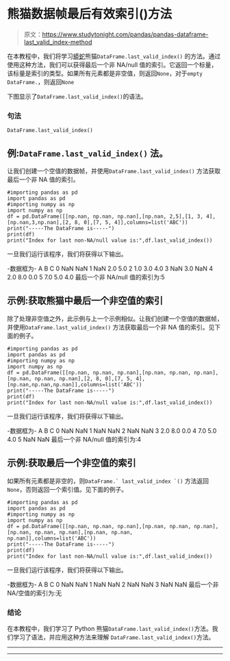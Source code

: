 # 熊猫数据帧最后有效索引()方法

> 原文：<https://www.studytonight.com/pandas/pandas-dataframe-last_valid_index-method>

在本教程中，我们将学习[蟒蛇](https://www.studytonight.com/python/getting-started-with-python)熊猫`DataFrame.last_valid_index()` 的方法。通过使用这种方法，我们可以获得最后一个非 NA/null 值的索引。它返回一个标量，该标量是索引的类型。如果所有元素都是非空值，则返回`None`，对于`empty DataFrame.`，则返回`None`

下图显示了`DataFrame.last_valid_index()`的语法。

### 句法

```
DataFrame.last_valid_index()
```

## 例:`DataFrame.last_valid_index()` 法。

让我们创建一个空值的数据帧，并使用`DataFrame.last_valid_index()` 方法获取最后一个非 NA 值的索引。

```
#importing pandas as pd
import pandas as pd
#importing numpy as np
import numpy as np
df = pd.DataFrame([[np.nan, np.nan, np.nan],[np.nan, 2,5],[1, 3, 4],[np.nan,3,np.nan],[2, 8, 0],[7, 5, 4]],columns=list('ABC'))
print("-----The DataFrame is-----")
print(df)
print("Index for last non-NA/null value is:",df.last_valid_index())
```

一旦我们运行该程序，我们将获得以下输出。

-数据框为-
A B C
0 NaN NaN
1 NaN 2.0 5.0
2 1.0 3.0 4.0
3 NaN 3.0 NaN
4 2.0 8.0 0.0
5 7.0 5.0 4.0
最后一个非 NA/null 值的索引为:5

## 示例:获取熊猫中最后一个非空值的索引

除了处理非空值之外，此示例与上一个示例相似。让我们创建一个空值的数据帧，并使用`DataFrame.last_valid_index()` 方法获取最后一个非 NA 值的索引。见下面的例子。

```
#importing pandas as pd
import pandas as pd
#importing numpy as np
import numpy as np
df = pd.DataFrame([[np.nan, np.nan, np.nan],[np.nan, np.nan, np.nan],[np.nan, np.nan, np.nan],[2, 8, 0],[7, 5, 4],[np.nan,np.nan,np.nan]],columns=list('ABC'))
print("-----The DataFrame is-----")
print(df)
print("Index for last non-NA/null value is:",df.last_valid_index())
```

一旦我们运行该程序，我们将获得以下输出。

-数据框为-
A B C
0 NaN NaN
1 NaN NaN
2 NaN NaN
3 2.0 8.0 0.0
4 7.0 5.0 4.0
5 NaN NaN
最后一个非 NA/null 值的索引为:4

## 示例:获取最后一个非空值的索引

如果所有元素都是非空的，则``DataFrame.` last_valid_index `()`` 方法返回`None`，否则返回一个索引值。见下面的例子。

```
#importing pandas as pd
import pandas as pd
#importing numpy as np
import numpy as np
df = pd.DataFrame([[np.nan, np.nan, np.nan],[np.nan, np.nan, np.nan],[np.nan, np.nan, np.nan],[np.nan, np.nan, np.nan]],columns=list('ABC'))
print("-----The DataFrame is-----")
print(df)
print("Index for last non-NA/null value is:",df.last_valid_index())
```

一旦我们运行该程序，我们将获得以下输出。

-数据框为-
A B C
0 NaN NaN
1 NaN NaN
2 NaN NaN
3 NaN NaN
最后一个非 NA/空值的索引为:无

### 结论

在本教程中，我们学习了 Python 熊猫`DataFrame.last_valid_index()`方法。我们学习了语法，并应用这种方法来理解 `DataFrame.last_valid_index()`方法。

* * *

* * *